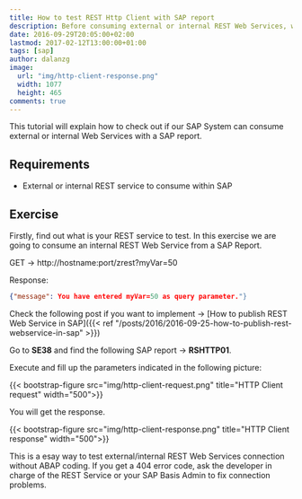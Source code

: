 ```yaml
---
title: How to test REST Http Client with SAP report
description: Before consuming external or internal REST Web Services, we need to check if a HTTP Client can be set. There is a SAP report in which REST requests can be sent to check out the response.
date: 2016-09-29T20:05:00+02:00
lastmod: 2017-02-12T13:00:00+01:00
tags: [sap]
author: dalanzg
image: 
  url: "img/http-client-response.png"
  width: 1077
  height: 465
comments: true
---
```


This tutorial will explain how to check out if our SAP System can consume external or internal Web Services with a SAP report.

## Requirements

- External or internal REST service to consume within SAP

## Exercise

Firstly, find out what is your REST service to test. In this exercise we are going to consume an internal REST Web Service from a SAP Report.

GET -> http://hostname:port/zrest?myVar=50

Response:

```json
{"message": You have entered myVar=50 as query parameter."}
```

Check the following post if you want to implement -> [How to publish REST Web Service in SAP]({{< ref "/posts/2016/2016-09-25-how-to-publish-rest-webservice-in-sap" >}})

Go to **SE38** and find the following SAP report -> **RSHTTP01**.

Execute and fill up the parameters indicated in the following picture:

{{< bootstrap-figure src="img/http-client-request.png" title="HTTP Client request" width="500">}}

You will get the response.

{{< bootstrap-figure src="img/http-client-response.png" title="HTTP Client response" width="500">}}

This is a esay way to test external/internal REST Web Services connection without ABAP coding. If you get a 404 error code, ask the developer in charge of the REST Service or your SAP Basis Admin to fix connection problems.
